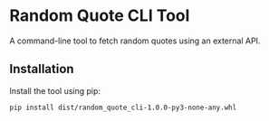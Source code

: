 # Random Quote CLI Tool

A command-line tool to fetch random quotes using an external API.

## Installation

Install the tool using pip:

```bash
pip install dist/random_quote_cli-1.0.0-py3-none-any.whl
